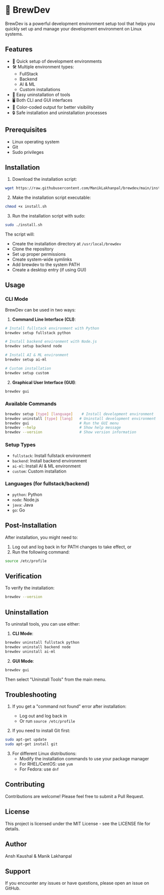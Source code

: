 # 🍺 BrewDev

BrewDev is a powerful development environment setup tool that helps you quickly set up and manage your development environment on Linux systems.

## Features

- 🚀 Quick setup of development environments
- 🛠️ Multiple environment types:
  - FullStack
  - Backend
  - AI & ML
  - Custom installations
- 🔄 Easy uninstallation of tools
- 🖥️ Both CLI and GUI interfaces
- 🎨 Color-coded output for better visibility
- 🔒 Safe installation and uninstallation processes

## Prerequisites

- Linux operating system
- Git
- Sudo privileges

## Installation

1. Download the installation script:
```bash
wget https://raw.githubusercontent.com/ManikLakhanpal/brewdev/main/install.sh
```

2. Make the installation script executable:
```bash
chmod +x install.sh
```

3. Run the installation script with sudo:
```bash
sudo ./install.sh
```

The script will:
- Create the installation directory at `/usr/local/brewdev`
- Clone the repository
- Set up proper permissions
- Create system-wide symlinks
- Add brewdev to the system PATH
- Create a desktop entry (if using GUI)

## Usage

### CLI Mode

BrewDev can be used in two ways:

1. **Command Line Interface (CLI)**:
```bash
# Install fullstack environment with Python
brewdev setup fullstack python

# Install backend environment with Node.js
brewdev setup backend node

# Install AI & ML environment
brewdev setup ai-ml

# Custom installation
brewdev setup custom
```

2. **Graphical User Interface (GUI)**:
```bash
brewdev gui
```

### Available Commands

```bash
brewdev setup [type] [language]    # Install development environment
brewdev uninstall [type] [lang]   # Uninstall development environment
brewdev gui                       # Run the GUI menu
brewdev --help                    # Show help message
brewdev --version                 # Show version information
```

### Setup Types

- `fullstack`: Install fullstack environment
- `backend`: Install backend environment
- `ai-ml`: Install AI & ML environment
- `custom`: Custom installation

### Languages (for fullstack/backend)

- `python`: Python
- `node`: Node.js
- `java`: Java
- `go`: Go

## Post-Installation

After installation, you might need to:

1. Log out and log back in for PATH changes to take effect, or
2. Run the following command:
```bash
source /etc/profile
```

## Verification

To verify the installation:
```bash
brewdev --version
```

## Uninstallation

To uninstall tools, you can use either:

1. **CLI Mode**:
```bash
brewdev uninstall fullstack python
brewdev uninstall backend node
brewdev uninstall ai-ml
```

2. **GUI Mode**:
```bash
brewdev gui
```
Then select "Uninstall Tools" from the main menu.

## Troubleshooting

1. If you get a "command not found" error after installation:
   - Log out and log back in
   - Or run `source /etc/profile`

2. If you need to install Git first:
```bash
sudo apt-get update
sudo apt-get install git
```

3. For different Linux distributions:
   - Modify the installation commands to use your package manager
   - For RHEL/CentOS: use `yum`
   - For Fedora: use `dnf`

## Contributing

Contributions are welcome! Please feel free to submit a Pull Request.

## License

This project is licensed under the MIT License - see the LICENSE file for details.

## Author

Ansh Kaushal & Manik Lakhanpal

## Support

If you encounter any issues or have questions, please open an issue on GitHub.
